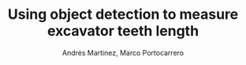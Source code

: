 ---
paperId: 10
author: Andrés Martinez, Marco Portocarrero
publicationauthor: Portocarrero, M. et al.
title: Using object detection to measure excavator teeth length
pdf: 
poster: Marco_Portocarrero_Poster.pdf
alt: --
type: Poster
topic: Photogrammetry and remote sensing
subtopic: Object pose estimation and tracking
link: https://research.latinxinai.org/papers/iccv/2022/pdf/Marco_Portocarrero_Poster.pdf
conference: iccv
year: 2022
tags: iccv-2022
location: Vancouver, Canada
---